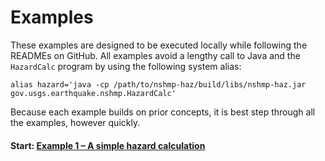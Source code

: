 # Examples

These examples are designed to be executed locally while following the READMEs on GitHub.
All examples avoid a lengthy call to Java and the `HazardCalc` program by using the following
system alias:

```Shell
alias hazard='java -cp /path/to/nshmp-haz/build/libs/nshmp-haz.jar gov.usgs.earthquake.nshmp.HazardCalc'
```

Because each example builds on prior concepts, it is best step through all the examples, however quickly.

<!-- markdownlint-disable MD001 -->
#### Start: [Example 1 – A simple hazard calculation](1-hazard-curve)
